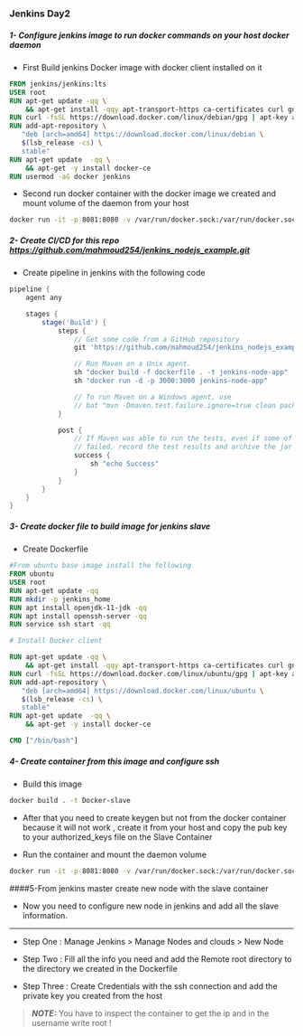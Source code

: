 ### Jenkins Day2 

##### 1- Configure jenkins image to run docker commands on your host docker daemon

- First Build jenkins Docker image with docker client installed on it 

```dockerfile 
FROM jenkins/jenkins:lts
USER root
RUN apt-get update -qq \
    && apt-get install -qqy apt-transport-https ca-certificates curl gnupg2 software-properties-common
RUN curl -fsSL https://download.docker.com/linux/debian/gpg | apt-key add -
RUN add-apt-repository \
   "deb [arch=amd64] https://download.docker.com/linux/debian \
   $(lsb_release -cs) \
   stable"
RUN apt-get update  -qq \
    && apt-get -y install docker-ce
RUN usermod -aG docker jenkins
```
- Second run docker container with the docker image we created and mount volume of the daemon from your host 

```bash
docker run -it -p 8081:8080 -v /var/run/docker.sock:/var/run/docker.sock -v jenkins_home:/var/jenkins_home jenkins-docker
```



##### 2- Create CI/CD for this repo https://github.com/mahmoud254/jenkins_nodejs_example.git

- Create pipeline in jenkins with the following code 

```groovy
pipeline {
    agent any

    stages {
        stage('Build') {
            steps {
                // Get some code from a GitHub repository
                git 'https://github.com/mahmoud254/jenkins_nodejs_example.git'

                // Run Maven on a Unix agent.
                sh "docker build -f dockerfile . -t jenkins-node-app"
                sh "docker run -d -p 3000:3000 jenkins-node-app"

                // To run Maven on a Windows agent, use
                // bat "mvn -Dmaven.test.failure.ignore=true clean package"
            }

            post {
                // If Maven was able to run the tests, even if some of the test
                // failed, record the test results and archive the jar file.
                success {
                    sh "echo Success"
                }
            }
        }
    }
}
```


##### 3- Create docker file to build image for jenkins slave 


- Create Dockerfile
```dockerfile
#From ubuntu base image install the following 
FROM ubuntu 
USER root
RUN apt-get update -qq
RUN mkdir -p jenkins_home
RUN apt install openjdk-11-jdk -qq
RUN apt install openssh-server -qq
RUN service ssh start -qq

# Install Docker client 

RUN apt-get update -qq \
    && apt-get install -qqy apt-transport-https ca-certificates curl gnupg2 software-properties-common
RUN curl -fsSL https://download.docker.com/linux/ubuntu/gpg | apt-key add -
RUN add-apt-repository \
   "deb [arch=amd64] https://download.docker.com/linux/ubuntu \
   $(lsb_release -cs) \
   stable"
RUN apt-get update  -qq \
    && apt-get -y install docker-ce

CMD ["/bin/bash"]

```

##### 4- Create container from this image and configure ssh 

- Build this image 

```bash
docker build . -t Docker-slave
```

- After that you need to create keygen but not from the docker container because it will not work , create it from your host and copy the pub key to your authorized_keys file on the Slave Container 

- Run the container and mount the daemon volume 

```bash
docker run -it -p 8081:8080 -v /var/run/docker.sock:/var/run/docker.sock -v jenkins_home:/var/jenkins_home Docker-slave
```

####5-From jenkins master create new node with the slave container

- Now you need to configure new node in jenkins and add all the slave information.

----
- Step One : Manage Jenkins > Manage Nodes and clouds > New Node 

- Step Two : Fill all the info you need and add the Remote root directory to the directory we created in the Dockerfile 
  
- Step Three : Create Credentials with the ssh connection and add the private key you created from the host 

> **_NOTE:_**  You have to inspect the container to get the ip and in the username write root ! 
 


